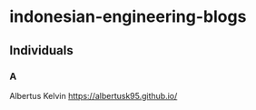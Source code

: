 # indonesian-engineering-blogs

## Individuals

### A

Albertus Kelvin https://albertusk95.github.io/
